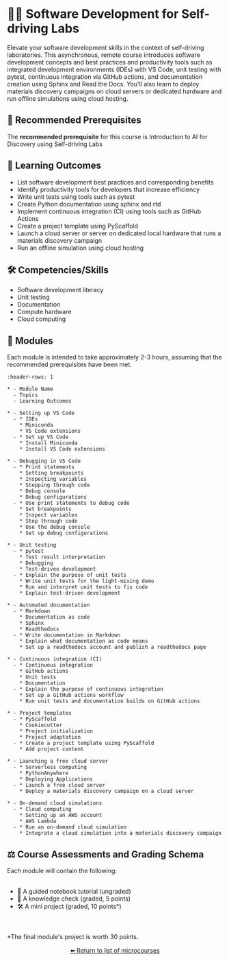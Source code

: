 <!--- This is an auto-generated file. Please do not edit directly. Instead, edit
in course-data.yaml and run the `scripts/generate_overviews.py` file. --->

# 👩‍💻 Software Development for Self-driving Labs

Elevate your software development skills in the context of self-driving laboratories. This asynchronous, remote course introduces software development concepts and best practices and productivity tools such as integrated development environments (IDEs) with VS Code, unit testing with pytest, continuous integration via GitHub actions, and documentation creation using Sphinx and Read the Docs. You'll also learn to deploy materials discovery campaigns on cloud servers or dedicated hardware and run offline simulations using cloud hosting.




## 🔑 Recommended Prerequisites

The **recommended prerequisite** for this course is Introduction to AI for Discovery using Self-driving Labs



## 🎯 Learning Outcomes


- List software development best practices and corresponding benefits
- Identify productivity tools for developers that increase efficiency
- Write unit tests using tools such as pytest
- Create Python documentation using sphinx and rtd
- Implement continuous integration (CI) using tools such as GitHub Actions
- Create a project template using PyScaffold
- Launch a cloud server or server on dedicated local hardware that runs a materials discovery campaign
- Run an offline simulation using cloud hosting

## 🛠️ Competencies/Skills


- Software development literacy
- Unit testing
- Documentation
- Compute hardware
- Cloud computing

## 🧩 Modules

Each module is intended to take approximately 2-3 hours, assuming that the recommended prerequisites have been met.

```{list-table}
:header-rows: 1

* - Module Name
  - Topics
  - Learning Outcomes

* - Setting up VS Code
  - * IDEs
    * Miniconda
    * VS Code extensions
  - * Set up VS Code
    * Install Miniconda
    * Install VS Code extensions

* - Debugging in VS Code
  - * Print statements
    * Setting breakpoints
    * Inspecting variables
    * Stepping through code
    * Debug console
    * Debug configurations
  - * Use print statements to debug code
    * Set breakpoints
    * Inspect variables
    * Step through code
    * Use the debug console
    * Set up debug configurations

* - Unit testing
  - * pytest
    * Test result interpretation
    * Debugging
    * Test-driven development
  - * Explain the purpose of unit tests
    * Write unit tests for the light-mixing demo
    * Run and interpret unit tests to fix code
    * Explain test-driven development

* - Automated documentation
  - * Markdown
    * Documentation as code
    * Sphinx
    * Readthedocs
  - * Write documentation in Markdown
    * Explain what documentation as code means
    * Set up a readthedocs account and publish a readthedocs page

* - Continuous integration (CI)
  - * Continuous integration
    * GitHub actions
    * Unit tests
    * Documentation
  - * Explain the purpose of continuous integration
    * Set up a GitHub actions workflow
    * Run unit tests and documentation builds on GitHub actions

* - Project templates
  - * PyScaffold
    * Cookiecutter
    * Project initialization
    * Project adaptation
  - * Create a project template using PyScaffold
    * Add project content

* - Launching a free cloud server
  - * Serverless computing
    * PythonAnywhere
    * Deploying Applications
  - * Launch a free cloud server
    * Deploy a materials discovery campaign on a cloud server

* - On-demand cloud simulations
  - * Cloud computing
    * Setting up an AWS account
    * AWS Lambda
  - * Run an on-demand cloud simulation
    * Integrate a cloud simulation into a materials discovery campaign

```

## ⚖️ Course Assessments and Grading Schema

Each module will contain the following:<br><br><ul><li>🧭 A guided notebook tutorial (ungraded)</li><li>📓 A knowledge check (graded, 5 points)</li><li>🛠️ A mini project (graded, 10 points*)</li></ul><br><br>*The final module's project is worth 30 points.

<div align="center">

[⬅️ Return to list of microcourses](../../index.md#microcourses)

</div>
